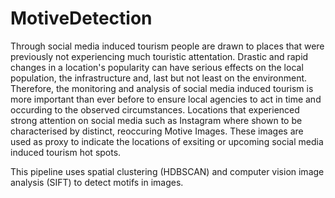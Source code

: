 # MotiveDetection
Through social media induced tourism people are drawn to places that were previously not experiencing much touristic attentation. Drastic and rapid changes in a location's popularity can have serious effects on the local population, the infrastructure and, last but not least on the environment. Therefore, the monitoring and analysis of social media induced tourism is more important than ever before to ensure local agencies to act in time and occurding to the observed circumstances. Locations that experienced strong attention on social media such as Instagram where shown to be characterised by distinct, reoccuring Motive Images. These images are used as proxy to indicate the locations of exsiting or upcoming social media induced tourism hot spots.

This pipeline uses spatial clustering (HDBSCAN) and computer vision image analysis (SIFT) to detect motifs in images. 
